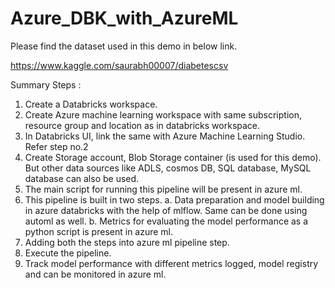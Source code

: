 # Azure_DBK_with_AzureML

Please find the dataset used in this demo in below link.

https://www.kaggle.com/saurabh00007/diabetescsv


Summary Steps :
1.	Create a Databricks workspace.
2.	Create Azure machine learning workspace with same subscription, resource group and location as in databricks workspace.
3.	In Databricks UI, link the same with Azure Machine Learning Studio. Refer step no.2
4.	Create Storage account, Blob Storage container (is used for this demo). But other data sources like ADLS, cosmos DB, SQL database, MySQL database can also be used.
5.	The main script for running this pipeline will be present in azure ml.
6.	This pipeline is built in two steps.
a.	Data preparation and model building in azure databricks with the help of mlflow. Same can be done using automl as well.
b.	Metrics for evaluating the model performance as a python script is present in azure ml.
7.	Adding both the steps into azure ml pipeline step.
8.	Execute the pipeline.
9.	Track model performance with different metrics logged, model registry and can be monitored in azure ml.
